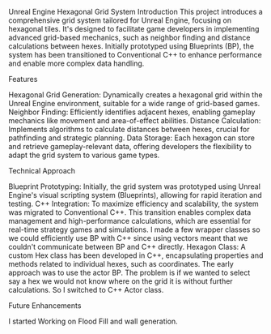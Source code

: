 Unreal Engine Hexagonal Grid System
Introduction
This project introduces a comprehensive grid system tailored for Unreal Engine, focusing on hexagonal tiles. It's designed to facilitate game developers in implementing advanced grid-based mechanics, such as neighbor finding and distance calculations between hexes. Initially prototyped using Blueprints (BP), the system has been transitioned to Conventional C++ to enhance performance and enable more complex data handling.

Features

Hexagonal Grid Generation:
Dynamically creates a hexagonal grid within the Unreal Engine environment, suitable for a wide range of grid-based games.
Neighbor Finding:
Efficiently identifies adjacent hexes, enabling gameplay mechanics like movement and area-of-effect abilities.
Distance Calculation: 
Implements algorithms to calculate distances between hexes, crucial for pathfinding and strategic planning.
Data Storage: 
Each hexagon can store and retrieve gameplay-relevant data, offering developers the flexibility to adapt the grid system to various game types.

Technical Approach

Blueprint Prototyping: 
Initially, the grid system was prototyped using Unreal Engine's visual scripting system (Blueprints), allowing for rapid iteration and testing.
C++ Integration:
To maximize efficiency and scalability, the system was migrated to Conventional C++. This transition enables complex data management and high-performance calculations, which are essential for real-time strategy games and simulations. I made a few wrapper classes so we could efficiently use BP with C++ since using vectors meant that we couldn't communicate between BP and C++ directly.
Hexagon Class: 
A custom Hex class has been developed in C++, encapsulating properties and methods related to individual hexes, such as coordinates. The early approach was to use the actor BP. The problem is if we wanted to select say a hex we would not know where on the grid it is without further calculations. So I switched to C++ Actor class.

Future Enhancements

I started Working on Flood Fill and wall generation.



